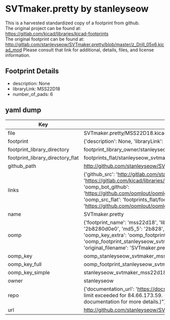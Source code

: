 # SVTmaker.pretty by stanleyseow  
This is a harvested standardized copy of a footprint from github.  
The original project can be found at:  
https://gitlab.com/kicad/libraries/kicad-footprints  
The original footprint can be found at:
http://gitlab.com/stanleyseow/SVTmaker.pretty/blob/master/z_Drill_05x6.kicad_mod
Please consult that link for additional, details, files, and license information.  
## Footprint Details
* description: None  
* libraryLink: MSS22D18  
* number_of_pads: 6  
## yaml dump  
| Key | Value |  
| --- | --- |  
| file | SVTmaker.pretty/MSS22D18.kicad_mod |  
| footprint | {'description': None, 'libraryLink': 'MSS22D18', 'number_of_pads': 6} |  
| footprint_library_directory | footprint_library_owner/stanleyseow_SVTmaker.pretty |  
| footprint_library_directory_flat | footprints_flat/stanleyseow_svtmaker_mss22d18/working |  
| github_path | http://github.com/stanleyseow/SVTmaker.pretty/blob/master/MSS22D18.kicad_mod |  
| links | {'github_src': 'http://gitlab.com/stanleyseow/SVTmaker.pretty/blob/master/z_Drill_05x6.kicad_mod', 'github_src_repo': 'https://gitlab.com/kicad/libraries/kicad-footprints', 'oomp_bot': 'footprints/stanleyseow_svtmaker_mss22d18/working', 'oomp_bot_github': 'https://github.com/oomlout/oomlout_oomp_footprint_bot/tree/main/footprints/stanleyseow_svtmaker_mss22d18/working', 'oomp_src_flat': 'footprints_flat/footprints_flat/stanleyseow_svtmaker_mss22d18/working', 'oomp_src_flat_github': 'https://github.com/oomlout/oomlout_oomp_footprint_src/tree/main/footprints_flat/stanleyseow_svtmaker_mss22d18/working'} |  
| name | SVTmaker.pretty |  
| oomp | {'footprint_name': 'mss22d18', 'library_name': 'svtmaker', 'md5': '2b8280d0e046ecb9b0fc3b41d376b996', 'md5_10': '2b8280d0e0', 'md5_5': '2b828', 'md5_6': '2b8280', 'oomp_key': 'oomp_stanleyseow_svtmaker_mss22d18', 'oomp_key_extra': 'oomp_footprint_stanleyseow_svtmaker_mss22d18', 'oomp_key_full': 'oomp_footprint_stanleyseow_svtmaker_mss22d18_2b8280', 'oomp_key_simple': 'stanleyseow_svtmaker_mss22d18', 'original_filename': 'SVTmaker.pretty/MSS22D18.kicad_mod', 'owner_name': 'stanleyseow'} |  
| oomp_key | oomp_stanleyseow_svtmaker_mss22d18 |  
| oomp_key_full | oomp_footprint_stanleyseow_svtmaker_mss22d18 |  
| oomp_key_simple | stanleyseow_svtmaker_mss22d18 |  
| owner | stanleyseow |  
| repo | {'documentation_url': 'https://docs.github.com/rest/overview/resources-in-the-rest-api#rate-limiting', 'message': "API rate limit exceeded for 84.66.173.59. (But here's the good news: Authenticated requests get a higher rate limit. Check out the documentation for more details.)"} |  
| url | http://github.com/stanleyseow/SVTmaker.pretty |  

